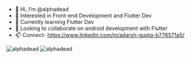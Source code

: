 - 👋 Hi, I’m @alphadead
- 👀 Interested in Front-end Development and Flutter Dev
- 🌱 Currently learning Flutter Dev
- 💞️ Looking to collaborate on android development with Flutter
- 📫 Connect- https://www.linkedin.com/in/adarsh-gupta-b776571a5/

<!---
alphadead/alphadead is a ✨ special ✨ repository because its `README.md` (this file) appears on your GitHub profile.
You can click the Preview link to take a look at your changes.
--->
<img src="https://github-readme-stats.vercel.app/api?username=alphadead&show_icons=true&theme=dracula" alt="alphadead"/>
<img src="https://github-readme-stats.vercel.app/api/top-langs/?username=alphadead&theme=dracula&layout=compact" alt="alphadead" />
